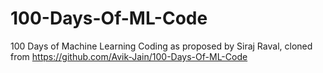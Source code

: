 # 100-Days-Of-ML-Code
100 Days of Machine Learning Coding as proposed by Siraj Raval, cloned from https://github.com/Avik-Jain/100-Days-Of-ML-Code
